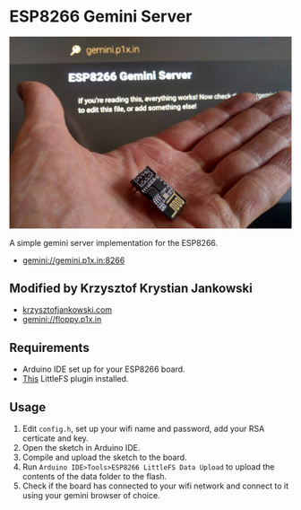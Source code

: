 # ESP8266 Gemini Server
![Server running](media/server.jpg)

A simple gemini server implementation for the ESP8266.
* [gemini://gemini.p1x.in:8266](gemini://gemini.p1x.in:8266)

## Modified by Krzysztof Krystian Jankowski
* [krzysztofjankowski.com](https://krzysztofjankowski.com)
* [gemini://floppy.p1x.in](gemini://floppy.p1x.in)

## Requirements
* Arduino IDE set up for your ESP8266 board.
* [This](https://github.com/earlephilhower/arduino-esp8266littlefs-plugin) LittleFS plugin installed.

## Usage
1. Edit ```config.h```, set up your wifi name and password, add your RSA certicate and key.
2. Open the sketch in Arduino IDE.
3. Compile and upload the sketch to the board.
4. Run ```Arduino IDE>Tools>ESP8266 LittleFS Data Upload``` to upload the contents of the data folder to the flash.
5. Check if the board has connected to your wifi network and connect to it using your gemini browser of choice.

